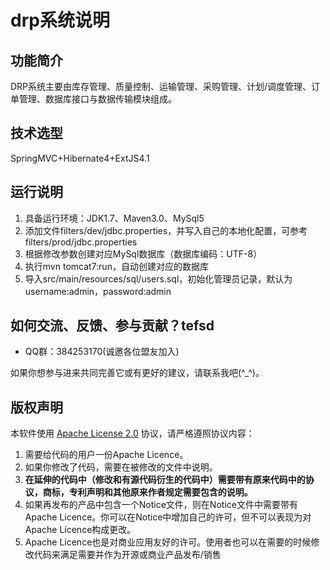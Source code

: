 # drp系统说明

## 功能简介
DRP系统主要由库存管理、质量控制、运输管理、采购管理、计划/调度管理、订单管理、数据库接口与数据传输模块组成。

## 技术选型

SpringMVC+Hibernate4+ExtJS4.1

## 运行说明

1. 具备运行环境：JDK1.7、Maven3.0、MySql5
2. 添加文件filters/dev/jdbc.properties，并写入自己的本地化配置，可参考filters/prod/jdbc.properties
3. 根据修改参数创建对应MySql数据库（数据库编码：UTF-8）
4. 执行mvn tomcat7:run，自动创建对应的数据库
5. 导入src/main/resources/sql/users.sql，初始化管理员记录，默认为username:admin，password:admin 

## 如何交流、反馈、参与贡献？tefsd
* QQ群：384253170(诚邀各位盟友加入)

如果你想参与进来共同完善它或有更好的建议，请联系我吧(^_^)。

## 版权声明

本软件使用 [Apache License 2.0](http://www.apache.org/licenses/LICENSE-2.0) 协议，请严格遵照协议内容：

1. 需要给代码的用户一份Apache Licence。
2. 如果你修改了代码，需要在被修改的文件中说明。
3. **在延伸的代码中（修改和有源代码衍生的代码中）需要带有原来代码中的协议，商标，专利声明和其他原来作者规定需要包含的说明。**
4. 如果再发布的产品中包含一个Notice文件，则在Notice文件中需要带有Apache Licence。你可以在Notice中增加自己的许可，但不可以表现为对Apache Licence构成更改。
3. Apache Licence也是对商业应用友好的许可。使用者也可以在需要的时候修改代码来满足需要并作为开源或商业产品发布/销售
